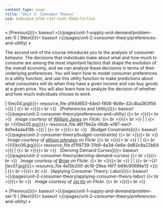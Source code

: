 ```yaml
---
content_type: page
title: 'Unit 2: Consumer Theory'
uid: 6d0eabb4-bf84-c44f-6ed5-096dcf2cf3a4
---
```


« [Previous]({{< baseurl >}}/pages/unit-1-supply-and-demand/problem-set-1) | [Next]({{< baseurl >}}/pages/unit-2-consumer-theory/preferences-and-utility) »

The second unit of the course introduces you to the analysis of consumer behavior. The decisions that individuals make about what and how much to consume are among the most important factors that shape the evolution of the overall economy, and we can analyze these decisions in terms of their underlying preferences. You will learn how to model consumer preferences in a utility function, and use this utility function to make predictions about what consumers will do when they have a given income and can buy goods at a given price. You will also learn how to analyze the decision of whether and how much individuals choose to work.

| ![lec04.jpg]({{< resource_file a194d653-64e0-f808-8b8e-32c4ba363f56 >}}) |  {{< br >}}{{< br >}}   [Preferences and Utility]({{< baseurl >}}/pages/unit-2-consumer-theory/preferences-and-utility) {{< br >}}{{< br >}}   _Image courtesy of [William Jones](http://www.flickr.com/photos/fritish/3357925979/) on Flickr._ {{< br >}}{{< br >}}  |
|   {{< br >}}![lec05.jpg]({{< resource_file d6f79e2a-06db-e187-eecf-6d1e4ada418b >}}) |  {{< br >}}{{< br >}}   [Budget Constraints]({{< baseurl >}}/pages/unit-2-consumer-theory/budget-constraints) {{< br >}}{{< br >}}   _Image courtesy of [allison.johnston](http://www.flickr.com/photos/allisonjohnstonn/6332964795/in/photostream/) on Flickr_ {{< br >}}{{< br >}}  |
|   {{< br >}}![lec06.jpg]({{< resource_file d11f8739-31b9-4a3d-0e6e-9d82c8a22b64 >}}) |  {{< br >}}{{< br >}}   [Deriving Demand Curves]({{< baseurl >}}/pages/unit-2-consumer-theory/deriving-demand-curves) {{< br >}}{{< br >}}   _Image courtesy of [Brian](http://www.flickr.com/photos/ncreedplayer/4459054998/) on Flickr._ {{< br >}}{{< br >}}  |
|   {{< br >}}![lec07.jpg]({{< resource_file 4a15b200-dc18-29ea-f4f7-b69c90696e13 >}}) |  {{< br >}}{{< br >}}   [Applying Consumer Theory: Labor]({{< baseurl >}}/pages/unit-2-consumer-theory/applying-consumer-theory-labor) {{< br >}}{{< br >}}   _Image courtesy of [Joi Ito](http://www.flickr.com/photos/joi/9913697/) on Flickr._ {{< br >}}{{< br >}}  

« [Previous]({{< baseurl >}}/pages/unit-1-supply-and-demand/problem-set-1) | [Next]({{< baseurl >}}/pages/unit-2-consumer-theory/preferences-and-utility) »